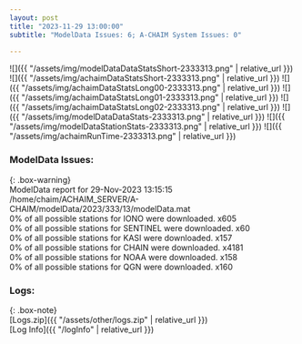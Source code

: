 ```yaml
---
layout: post
title: "2023-11-29 13:00:00"
subtitle: "ModelData Issues: 6; A-CHAIM System Issues: 0"

---
```


![]({{ "/assets/img/modelDataDataStatsShort-2333313.png" | relative_url }})
![]({{ "/assets/img/achaimDataStatsShort-2333313.png" | relative_url }})
![]({{ "/assets/img/achaimDataStatsLong00-2333313.png" | relative_url }})
![]({{ "/assets/img/achaimDataStatsLong01-2333313.png" | relative_url }})
![]({{ "/assets/img/achaimDataStatsLong02-2333313.png" | relative_url }})
![]({{ "/assets/img/modelDataDataStats-2333313.png" | relative_url }})
![]({{ "/assets/img/modelDataStationStats-2333313.png" | relative_url }})
![]({{ "/assets/img/achaimRunTime-2333313.png" | relative_url }})


### ModelData Issues:  
  
{: .box-warning}  
 ModelData report for 29-Nov-2023 13:15:15   
 /home/chaim/ACHAIM_SERVER/A-CHAIM/modelData/2023/333/13/modelData.mat   
 0% of all possible stations for IONO were downloaded. x605   
 0% of all possible stations for SENTINEL were downloaded. x60   
 0% of all possible stations for KASI were downloaded. x157   
 0% of all possible stations for CHAIN were downloaded. x4181   
 0% of all possible stations for NOAA were downloaded. x158   
 0% of all possible stations for QGN were downloaded. x160   
  


### Logs:  
  
{: .box-note}  
[Logs.zip]({{ "/assets/other/logs.zip" | relative_url }})  
[Log Info]({{ "/logInfo" | relative_url }})  
